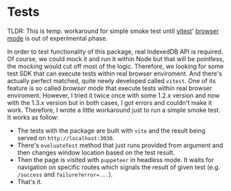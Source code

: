 # Tests

TLDR: This is temp. workaround for simple smoke test until [vitest](https://vitest.dev/guide/)' [browser mode](https://vitest.dev/guide/browser.html) is out of experimental phase.

In order to test functionality of this package, real IndexedDB API is required. Of course, we could mock it and run it within Node but that will be pointless, the mocking would cut off most of the logic.
Therefore, we looking for some test SDK that can execute tests within real browser enviroment. And there's actually perfect matched, quite newly developed called `vitest`. One of its feature is so called _browser mode_ that execute tests within real browser enviroment. However, I tried it twice once with some 1.2.x version and now with the 1.3.x version but in both cases, I got errors and couldn't make it work. Therefore, I wrote a little workaround just to run a simple smoke test. It works as follow:

- The tests with the package are built with `vite` and the result being served on `http://localhost:3030`.
- There's `eveluateTest` method that just runs provided from argument and then changes window location based on the test result.
- Then the page is visited with `puppeteer` in headless mode. It waits for navigation on specific routes which signals the result of given test (e.g. `/success` and `failure?error=...`).
- That's it.
